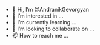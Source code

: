 - 👋 Hi, I’m @AndranikGevorgyan
- 👀 I’m interested in ...
- 🌱 I’m currently learning ...
- 💞️ I’m looking to collaborate on ...
- 📫 How to reach me ...

<!---
AndranikGevorgyan/AndranikGevorgyan is a ✨ special ✨ repository because its `README.md` (this file) appears on your GitHub profile.
You can click the Preview link to take a look at your changes.
--->
